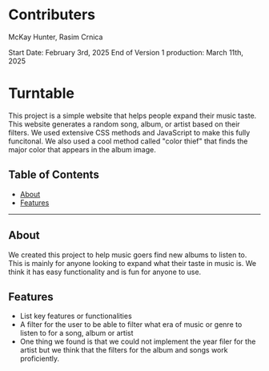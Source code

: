 # Contributers

McKay Hunter, Rasim Crnica

Start Date: February 3rd, 2025
End of Version 1 production: March 11th,  2025

# Turntable

This project is a simple website that helps people expand their music taste. This website generates a random song, album, or artist based on their filters. We used extensive CSS methods and JavaScript to make this fully funcitonal. We also used a cool method called "color thief" that finds the major color that appears in the album image.

## Table of Contents

- [About](#about)
- [Features](#features)

---

## About

We created this project to help music goers find new albums to listen to.
This is mainly for anyone looking to expand what their taste in music is.
We think it has easy functionality and is fun for anyone to use.

## Features

- List key features or functionalities
- A filter for the user to be able to filter what era of music or genre to listen to for a song, album or artist
- One thing we found is that we could not implement the year filer for the artist but we think that the filters for the album and songs work proficiently.
